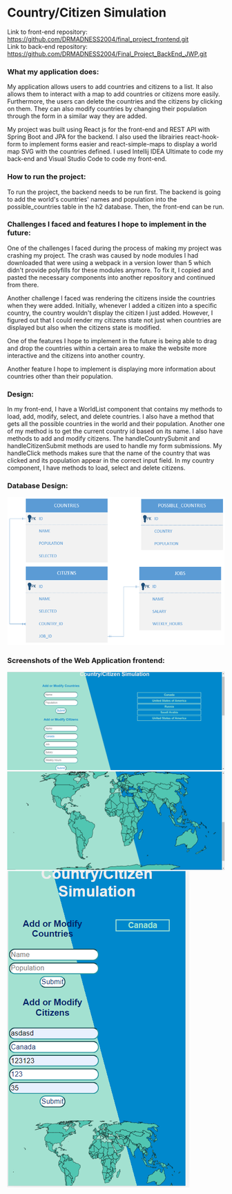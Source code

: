 # Country/Citizen Simulation

Link to front-end repository: https://github.com/DRMADNESS2004/final_project_frontend.git  
Link to back-end repository: https://github.com/DRMADNESS2004/Final_Project_BackEnd_JWP.git


### What my application does:
My application allows users to add countries and citizens to a list. It also allows them to interact with a map to add countries or citizens more easily. Furthermore, the users can delete the countries and the citizens by clicking on them. They can also modify countries by changing their population through the form in a similar way they are added. 

My project was built using React js for the front-end and REST API with Spring Boot and JPA for the backend. I also used the librairies react-hook-form to implement forms easier and react-simple-maps to display a world map SVG with the countries defined. I used Intellij IDEA Ultimate to code my back-end and Visual Studio Code to code my front-end. 

### How to run the project:

To run the project, the backend needs to be run first. The backend is going to add the world's countries' names and population into the possible_countries table in the h2 database. Then, the front-end can be run.  

### Challenges I faced and features I hope to implement in the future:

One of the challenges I faced during the process of making my project was crashing my project. The crash was caused by node modules I had downloaded that were using a webpack in a version lower than 5 which didn't provide polyfills for these modules anymore. To fix it, I copied and pasted the necessary components into another repository and continued from there. 

Another challenge I faced was rendering the citizens inside the countries when they were added. Initially, whenever I added a citizen into a specific country, the country wouldn't display the citizen I just added. However, I figured out that I could render my citizens state not just when countries are displayed but also when the citizens state is modified.

One of the features I hope to implement in the future is being able to drag and drop the countries within a certain area to make the website more interactive and the citizens into another country. 

Another feature I hope to implement is displaying more information about countries other than their population.

### Design:

In my front-end, I have a WorldList component that contains my methods to load, add, modify, select, and delete countries. I also have a method that gets all the possible countries in the world and their population. Another one of my method is to get the current country id based on its name. I also have methods to add and modify citizens. The handleCountrySubmit and handleCitizenSubmit methods are used to handle my form submissions. My handleClick methods makes sure that the name of the country that was clicked and its population appear in the correct input field. In my country component, I have methods to load, select and delete citizens.

### Database Design: 
![entity relationship diagram](./images/entity_relationship_diagram.PNG)

### Screenshots of the Web Application frontend:
![forms and display of countries and citizens](./images/screenshot_1.PNG)
![world map](./images/screenshot_2.PNG)
![responsive to mobile devices](./images/responsive.PNG)
